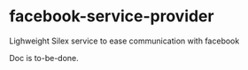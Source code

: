 facebook-service-provider
=========================

Lighweight Silex service to ease communication with facebook

Doc is to-be-done.
